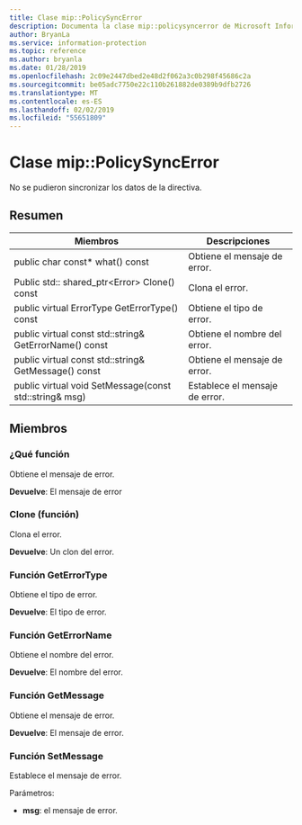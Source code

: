 ```yaml
---
title: Clase mip::PolicySyncError
description: Documenta la clase mip::policysyncerror de Microsoft Information Protection (MIP) SDK.
author: BryanLa
ms.service: information-protection
ms.topic: reference
ms.author: bryanla
ms.date: 01/28/2019
ms.openlocfilehash: 2c09e2447dbed2e48d2f062a3c0b298f45686c2a
ms.sourcegitcommit: be05adc7750e22c110b261882de0389b9dfb2726
ms.translationtype: MT
ms.contentlocale: es-ES
ms.lasthandoff: 02/02/2019
ms.locfileid: "55651809"
---
```

# <a name="class-mippolicysyncerror"></a>Clase mip::PolicySyncError 
No se pudieron sincronizar los datos de la directiva.
  
## <a name="summary"></a>Resumen
 Miembros                        | Descripciones                                
--------------------------------|---------------------------------------------
public char const* what() const  |  Obtiene el mensaje de error.
Public std:: shared_ptr\<Error\> Clone() const  |  Clona el error.
public virtual ErrorType GetErrorType() const  |  Obtiene el tipo de error.
public virtual const std::string& GetErrorName() const  |  Obtiene el nombre del error.
public virtual const std::string& GetMessage() const  |  Obtiene el mensaje de error.
public virtual void SetMessage(const std::string& msg)  |  Establece el mensaje de error.
  
## <a name="members"></a>Miembros
  
### <a name="what-function"></a>¿Qué función
Obtiene el mensaje de error.

  
**Devuelve**: El mensaje de error
  
### <a name="clone-function"></a>Clone (función)
Clona el error.

  
**Devuelve**: Un clon del error.
  
### <a name="geterrortype-function"></a>Función GetErrorType
Obtiene el tipo de error.

  
**Devuelve**: El tipo de error.
  
### <a name="geterrorname-function"></a>Función GetErrorName
Obtiene el nombre del error.

  
**Devuelve**: El nombre del error.
  
### <a name="getmessage-function"></a>Función GetMessage
Obtiene el mensaje de error.

  
**Devuelve**: El mensaje de error.
  
### <a name="setmessage-function"></a>Función SetMessage
Establece el mensaje de error.

Parámetros:  
* **msg**: el mensaje de error.

